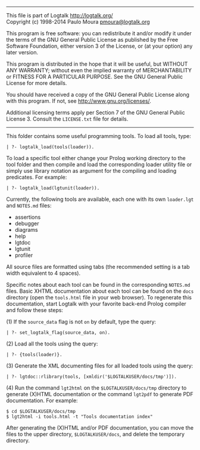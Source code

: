 ________________________________________________________________________

This file is part of Logtalk <http://logtalk.org/>  
Copyright (c) 1998-2014 Paulo Moura <pmoura@logtalk.org>

This program is free software: you can redistribute it and/or modify
it under the terms of the GNU General Public License as published by
the Free Software Foundation, either version 3 of the License, or
(at your option) any later version.

This program is distributed in the hope that it will be useful,
but WITHOUT ANY WARRANTY; without even the implied warranty of
MERCHANTABILITY or FITNESS FOR A PARTICULAR PURPOSE.  See the
GNU General Public License for more details.

You should have received a copy of the GNU General Public License
along with this program.  If not, see <http://www.gnu.org/licenses/>.

Additional licensing terms apply per Section 7 of the GNU General
Public License 3. Consult the `LICENSE.txt` file for details.
________________________________________________________________________


This folder contains some useful programming tools. To load all tools,
type:

	| ?- logtalk_load(tools(loader)).

To load a specific tool either change your Prolog working directory
to the tool folder and then compile and load the corresponding loader 
utility file or simply use library notation as argument for the 
compiling and loading predicates. For example:

	| ?- logtalk_load(lgtunit(loader)).

Currently, the following tools are available, each one with its own
`loader.lgt` and `NOTES.md` files:

- assertions
- debugger
- diagrams
- help
- lgtdoc
- lgtunit
- profiler

All source files are formatted using tabs (the recommended setting is a tab
width equivalent to 4 spaces).

Specific notes about each tool can be found in the corresponding `NOTES.md`
files. Basic XHTML documentation about each tool can be found on the `docs`
directory (open the `tools.html` file in your web browser). To regenerate
this documentation, start Logtalk with your favorite back-end Prolog compiler
and follow these steps:

(1) If the `source_data` flag is not `on` by default, type the query:

	| ?- set_logtalk_flag(source_data, on).

(2) Load all the tools using the query:

    | ?- {tools(loader)}.

(3) Generate the XML documenting files for all loaded tools using the query:

	| ?- lgtdoc::rlibrary(tools, [xmldir('$LOGTALKUSER/docs/tmp')]).

(4) Run the command `lgt2html` on the `$LOGTALKUSER/docs/tmp` directory 
to generate (X)HTML documentation or the command `lgt2pdf` to generate
PDF documentation. For example:

	$ cd $LOGTALKUSER/docs/tmp
	$ lgt2html -i tools.html -t "Tools documentation index"

After generating the (X)HTML and/or PDF documentation, you can move the
files to the upper directory, `$LOGTALKUSER/docs`, and delete the temporary
directory.

